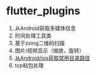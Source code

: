 # flutter_plugins

1. 从Android获取多媒体信息
2. 时间处理工具类
3. 基于zxing二维码扫描
4. 图片/视频显示（缩放，旋转）
5. [从Android/ios获取常用目录路径](common_path_provider/README.md)
6. tcp粘包处理
